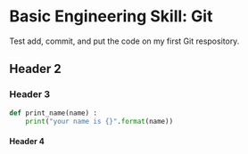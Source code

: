 # Basic Engineering Skill: Git

Test add, commit, and put the code on my first Git respository.

## Header 2

### Header 3

```py
def print_name(name) :
    print("your name is {}".format(name))
```
#### Header 4